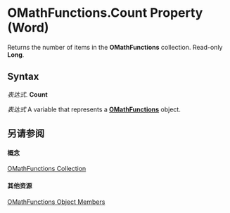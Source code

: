 
# OMathFunctions.Count Property (Word)

Returns the number of items in the  **OMathFunctions** collection. Read-only **Long**.


## Syntax

 _表达式_. **Count**

 _表达式_ A variable that represents a **[OMathFunctions](163c6af9-5cb9-93bb-f1c2-b9ebeca28f6a.md)** object.


## 另请参阅


#### 概念


[OMathFunctions Collection](163c6af9-5cb9-93bb-f1c2-b9ebeca28f6a.md)
#### 其他资源


[OMathFunctions Object Members](http://msdn.microsoft.com/library/25c4dce5-e8d6-43ef-84e4-ca6338d2c5de%28Office.15%29.aspx)